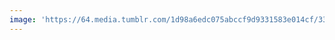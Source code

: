 ```yaml
---
image: 'https://64.media.tumblr.com/1d98a6edc075abccf9d9331583e014cf/33a199f75a5d452c-e1/s1280x1920/f258aeaa92676b53330f4bf61e40bf69a26b3927.jpg'
---
```

